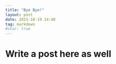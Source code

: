 ```yaml
---
title: "Bye Bye!"
layout: post
date: 2015-10-19 14:40
tag: markdown
#star: true
---
```


# Write a post here as well